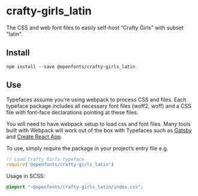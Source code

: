 
# crafty-girls_latin

The CSS and web font files to easily self-host “Crafty Girls” with subset "latin".

## Install

`npm install --save @openfonts/crafty-girls_latin`

## Use

Typefaces assume you’re using webpack to process CSS and files. Each typeface
package includes all necessary font files (woff2, woff) and a CSS file with
font-face declarations pointing at these files.

You will need to have webpack setup to load css and font files. Many tools built
with Webpack will work out of the box with Typefaces such as [Gatsby](https://github.com/gatsbyjs/gatsby)
and [Create React App](https://github.com/facebookincubator/create-react-app).

To use, simply require the package in your project’s entry file e.g.

```javascript
// Load Crafty Girls typeface
require('@openfonts/crafty-girls_latin')
```

Usage in SCSS:
```scss
@import "~@openfonts/crafty-girls_latin/index.css";
```
